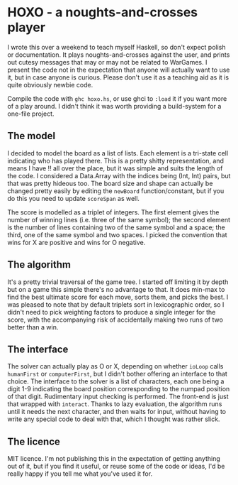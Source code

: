# HOXO - a noughts-and-crosses player

I wrote this over a weekend to teach myself Haskell, so don't expect polish or
documentation. It plays noughts-and-crosses against the user, and prints out
cutesy messages that may or may not be related to WarGames. I present the code
not in the expectation that anyone will actually want to use it, but in case
anyone is curious. Please don't use it as a teaching aid as it is quite
obviously newbie code.

Compile the code with `ghc hoxo.hs`, or use ghci to `:load` it if you want more
of a play around. I didn't think it was worth providing a build-system for a
one-file project.

## The model

I decided to model the board as a list of lists. Each element is a tri-state
cell indicating who has played there. This is a pretty shitty representation,
and means I have !! all over the place, but it was simple and suits the length of
the code. I considered a Data.Array with the indices being (Int, Int) pairs, but
that was pretty hideous too. The board size and shape can actually be changed
pretty easily by editing the `newBoard` function/constant, but if you do this you
need to update `scoreSpan` as well.

The score is modelled as a triplet of integers. The first element gives the
number of winning lines (i.e. three of the same symbol); the second element is
the number of lines containing two of the same symbol and a space; the third,
one of the same symbol and two spaces. I picked the convention that wins for X
are positive and wins for O negative.

## The algorithm

It's a pretty trivial traversal of the game tree. I started off limiting it by
depth but on a game this simple there's no advantage to that. It does min-max to
find the best ultimate score for each move, sorts them, and picks the best. I
was pleased to note that by default triplets sort in lexicographic order, so I
didn't need to pick weighting factors to produce a single integer for the
score, with the accompanying risk of accidentally making two runs of two better
than a win.

## The interface

The solver can actually play as O or X, depending on whether `ioLoop` calls
`humanFirst` or `computerFirst`, but I didn't bother offering an interface to
that choice. The interface to the solver is a list of characters, each one being
a digit 1-9 indicating the board position corresponding to the numpad position
of that digit. Rudimentary input checking is performed. The front-end is just
that wrapped with `interact`. Thanks to lazy evaluation, the algorithm runs
until it needs the next character, and then waits for input, without having to
write any special code to deal with that, which I thought was rather slick.

## The licence

MIT licence. I'm not publishing this in the expectation of getting anything out
of it, but if you find it useful, or reuse some of the code or ideas, I'd be
really happy if you tell me what you've used it for.
